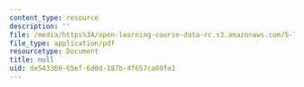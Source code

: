 ```yaml
---
content_type: resource
description: ''
file: /media/https%3A/open-learning-course-data-rc.s3.amazonaws.com/5-73-quantum-mechanics-i-fall-2018/de54336965ef6d0d187b4f657ca08fe1_MIT5_73F18_Lec7.pdf
file_type: application/pdf
resourcetype: Document
title: null
uid: de543369-65ef-6d0d-187b-4f657ca08fe1
---
```

